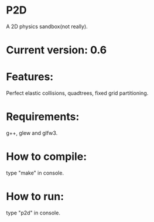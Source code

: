 # P2D
A 2D physics sandbox(not really).

# Current version:  0.6

# Features:
Perfect elastic collisions, quadtrees, fixed grid partitioning.

# Requirements: 
g++, glew and glfw3.

# How to compile:
type "make" in console.

# How to run:
type "p2d" in console.
